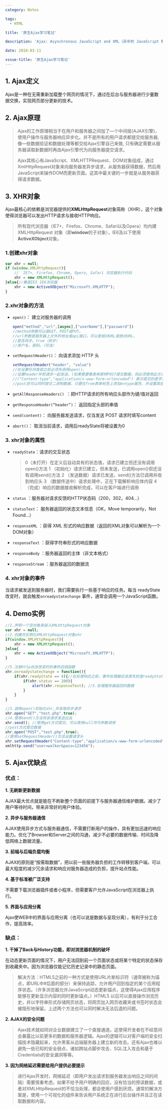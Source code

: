 ```yaml
---
category: Notes

tags: 
  - HTML

title: '原生Ajax学习笔记'

description: 'Ajax: Asynchronous JavaScript and XML（异步的 JavaScript 和 XML）'

date: 2018-03-11

vssue-title: '原生Ajax学习笔记'
---
```


<!-- more -->

## 1. Ajax定义

Ajax是一种在无需重新加载整个网页的情况下，通过在后台与服务器进行少量数据交换，实现网页部分更新的技术。

## 2. Ajax原理

> Ajax的工作原理相当于在用户和服务器之间加了—个中间层(AJAX引擎)，使用户操作与服务器响应异步化。并不是所有的用户请求都提交给服务器,像—些数据验证和数据处理等都交给Ajax引擎自己来做, 只有确定需要从服务器读取新数据时再由Ajax引擎代为向服务器提交请求。
>
> Ajax其核心有JavaScript、XMLHTTPRequest、DOM对象组成，通过XmlHttpRequest对象来向服务器发异步请求，从服务器获得数据，然后用JavaScript来操作DOM而更新页面。这其中最关键的一步就是从服务器获得请求数据。

## 3. XHR对象

Ajax最核心的依赖是浏览器提供的**XMLHttpRequest**对象简称（XHR），这个对象使得浏览器可以发出HTTP请求与接收HTTP响应。

> 所有现代浏览器（IE7+、Firefox、Chrome、Safari以及Opera）均内建 XMLHttpRequest 对象（即**window**的子对象），IE6及以下使用**ActiveXObject**对象。

### 1.创建xhr对象

```js
var xhr = null;
if (window.XMLHttpRequest){
    //  IE7+, Firefox, Chrome, Opera, Safari 浏览器执行代码
    xhr = new XMLHttpRequest();
}else{//兼容IE5 IE6浏览器
    xhr = new ActiveXObject("Microsoft.XMLHTTP");
}
```

### 2.xhr对象的方法

- `open()`： 建立对服务器的调用

  ```js
  open("method","url",[async],["userName"],["password"])
  //method参数可以是GET、POST或PUT。
  //url参数是服务器上文件的地址或api接口，可以是相对URL或绝对URL。
  //是否异步。true（异步）
  //用户名，密码。（可选）
  ```

- `setRequestHeader()`： 向请求添加 HTTP 头

  ```js
  setRequestHeader("header", "value")
  //在设置任何首部之前必须先调用open()。
  //设置header并和请求一起发送。(如果需要像表单那样POST提交数据，则必须使用此方法)
  //("Content-type","application/x-www-form-urlencoded") 表示提交的是字符数据
  //post还可以同时提交二进制数据，只要在from表单标签上添加entype属性，并设置其值为"multipart/form-data"。
  ```

- `getAllResponseHeaders() `：把HTTP请求的所有响应头部作为键/值对返回

- `getResponseHeader(“header”)`： 返回指定头部的串值

- `send(content)`： 向服务器发送请求，仅当发送 POST 请求时填写content

- `abort()`： 取消当前请求，调用后readyState将被设置为0

### 3. xhr对象的属性

- `readyState`：请求的交互状态

  > 0（未打开）在定义后自动具有的状态值，请求已建立但还没有调用open()方法
  > 1 （初始化）请求已建立，但未发送，已调用open()但还没有调用send()方法
  > 2 （发送数据）请求已发送，send()方法已调用并收到响应头
  > 3 （数据传送中）请求处理中，正在下载解析响应体内容
  > 4 （完成）响应的数据接收解析完成，可以在客户端进行调用

- `status` ：服务器对请求反馈的HTTP状态码（200，302，404…）

- `statusText`： 服务器返回的状态文本信息（OK，Move temporarily，Not Found…）

- `responseXML` ：获得 XML 形式的响应数据（返回的XML对象可以解析为一个DOM对象）

- `responseText` ：获得字符串形式的响应数据

- `responseBody` ：服务器返回的主体（非文本格式）

- `responseStream` ：服务器返回的数据流

### 4. xhr对象的事件

当请求被发送到服务器时，我们需要执行一些基于响应的任务。每当 readyState 改变时，就会触发`onreadystatechange` 事件，通常会调用一个JavaScript函数。

## 4. Demo实例

```js
//1.声明一个空对象来装入XMLHttpRequest对象
var xhr = null; 
//2.创建并实例化XMLHttpRequest对象xhr
if(window.XMLHttpRequest){
	xhr = new XMLHttpRequest();
}else{
	xhr = new ActiveXObject("Microsoft.XMLHTTP");
}

//5.注册http状态改变时的事件回调函数
xhr.onreadystatechange = function(){    
	if(xhr.readyState == 4){//在处理响应之前，事件处理器应该首先检查readyState的值和HTTP状态码
		if(xhr.status == 200){
			alert(xhr.responseText); //5.处理服务器返回的数据
		}
	}
}

//3.调用open()初始化xhr,并采取异步请求
xhr.open("GET","test.php",true);
//4.使用send()方法将该请求发送出去
xhr.send(); //使用get方式提交，可以使用null作为参数调用
//post方式提交数据
xhr.open("POST","test.php",true);
//使用setRequestHeader()方法设置请求头
xhr.setRequestHeader("Content-type","application/x-www-form-urlencoded");
xmlhttp.send("user=walker&pass=123456");
```

## 5. Ajax优缺点

### 优点：

**1. 无刷新更新数据**

AJAX最大优点就是能在不刷新整个页面的前提下与服务器通信维护数据。减少了用户等待时间，带来非常好的用户体验。

**2. 异步与服务器通信**

AJAX使用异步方式与服务器通信，不需要打断用户的操作，具有更加迅速的响应能力。优化了Browser和Server之间的沟通，减少不必要的数据传输、时间及降低网络上数据流量。

**3. 前端与后端负载均衡**

AJAX的原则是“按需取数据”，把以前一些服务器负担的工作转移到客户端，可以最大程度的减少冗余请求和响应对服务器造成的负担，提升站点性能。

**4. 基于标准被广泛支持**

不需要下载浏览器插件或者小程序，但需要客户允许JavaScript在浏览器上执行。

**5. 界面与应用分离**

Ajax使WEB中的界面与应用分离（也可以说是数据与呈现分离），有利于分工合作，提高效率。

### 缺点：

**1. 干掉了Back与History功能，即对浏览器机制的破坏**

在动态更新页面的情况下，用户无法回到前一个页面状态或将某个特定的状态保存到收藏夹中。因为浏览器仅能记忆历史记录中的静态页面。

> 解决方法：HTML5之前的一种方式是使用URL片断标识符（通常被称为锚点，即URL中#后面的部分）来保持追踪，允许用户回到指定的某个应用程序状态。（许多浏览器允许JavaScript动态更新锚点，这使得Ajax应用程序能够在更新显示内容的同时更新锚点。）HTML5 以后可以直接操作浏览历史，并以字符串形式存储网页状态，将网页加入网页收藏夹或书签时状态会被隐形地保留。上述两个方法也可以同时解决无法后退的问题。

**2. AJAX的安全问题**

> Ajax技术就如同对企业数据建立了一个直接通道。这使得开发者在不经意间会暴露比以前更多的数据和服务器逻辑。Ajax的逻辑可以对客户端的安全扫描技术隐藏起来，允许黑客从远端服务器上建立新的攻击。还有Ajax也难以避免一些已知的安全弱点，诸如跨站点脚步攻击、SQL注入攻击和基于Credentials的安全漏洞等等。

**3. 因为网络延迟需要给用户提供必要提示**

> 进行Ajax开发时，网络延迟（即用户发出请求到服务器发出响应之间的间隔）需要慎重考虑。如果不给予用户明确的回应，没有恰当的预读数据，或者对XMLHttpRequest的不恰当处理，都会使用户感到厌烦。通常的解决方案是，使用一个可视化的组件来告诉用户系统正在进行后台操作并且正在读取数据和内容。
